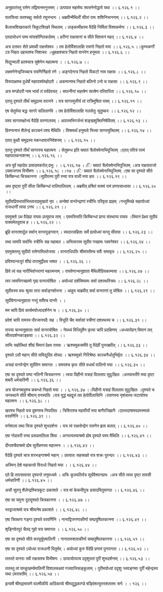 अनुज्ञातंस्तु रामेण तद्विमानमनुत्तमम् ।
उत्पपात महामेघः श्वसनेनोद्धतो यथा ।। ६.१२६.१ ।।

पातयित्वा ततश्चक्षुः सर्वतो रघुनन्दनः ।
अब्रवीन्मैथिलीं सीतां रामः शशिनिभाननाम् ।। ६.१२६.२ ।।

कैलासशिखराकारे त्रिकूटशिखरे स्थिताम् ।
लङ्कामीक्षस्व वैदेहि निर्मितां विश्वकर्मणा ।। ६.१२६.३ ।।

एतदायोधनं पश्य मांसशोणितकर्दमम् ।
हरीणां राक्षसानां च सीते विशसनं महत् ।। ६.१२६.४ ।।

अत्र दत्तवरः शेते प्रमाथी राक्षसेश्वरः ।
तव हेतोर्विशालाक्षि रावणो निहतो मया ।। ६.१२६.५ ।।कुम्भकर्णो ऽत्र निहतः प्रहस्तश्च निशाचरः ।धूम्राक्षश्चात्र निहतो वानरेण हनूमता ।। ६.१२६.६ ।।

विद्युन्माली हतश्चात्र सुषेणेन महात्मना ।
। ६.१२६.७ ।।

लक्ष्मणेनेन्द्रजिच्चात्र रावणिर्निहतो रणे ।
अङ्गदेनात्र निहतो विकटो नाम राक्षसः ।। ६.१२६.८ ।।

विरूपाक्षश्च दुर्धर्षो महापार्श्वमहोदरौ ।
अकम्पनश्च निहतो बलिनो ऽन्ये च राक्षसाः ।। ६.१२६.९ ।।

अत्र मण्डोदरी नाम भार्या तं पर्यदेवयत् ।
सपत्नीनां सहस्रेण सास्रेण परिवारिता ।। ६.१२६.१० ।।

एतत्तु दृश्यते तीर्थं समुद्रस्य वरानने ।
यत्र सागरमुत्तीर्य तां रात्रिमुषिता वयम् ।। ६.१२६.११ ।।

एष सेतुर्मया बद्धः सागरे सलिलार्णवे ।
तव हेतोर्विशालाक्षि नलसेतुः सुदुष्करः ।। ६.१२६.१२ ।।

पश्य सागरमक्षोभ्यं वैदेहि वरुणालयम् ।
अपारमभिगर्जन्तं शङ्खशुक्तिनिषेवितम् ।। ६.१२६.१३ ।।

हिरण्यनाभं शैलेन्द्रं काञ्चनं पश्य मैथिलि ।
विश्रमार्थं हनुमतो भित्त्वा सागरमुत्थितम् ।। ६.१२६.१४ ।।

एतत् कुक्षौ समुद्रस्य स्कन्धावारनिवेशनम् ।
। ६.१२६.१५ ।।

एतत्तु दृश्यते तीर्थं सागरस्य महात्मनः ।
सेतुबन्ध इति ख्यातं त्रैलोक्येनाभिपूजितम् ।एतत् पवित्रं परमं महापातकनाशनम् ।। ६.१२६.१६ ।।

अत्र पूर्वं महादेवः प्रसादमकरोत् प्रभुः ।
। ६.१२६.१७ ।।ि ख्यातं त्रैलोक्येनाभिपूजितम् ।अत्र राक्षसराजो ऽयमाजगाम विभीषणः ।। ६.१२६.१८ ।।१७ ।।ि ख्यातं त्रैलोक्येनाभिपूजितम् ।एषा सा दृश्यते सीते किष्किन्धा चित्रकानना ।सुग्रीवस्य पुरी रम्या यत्र वाली मया हतः ।। ६.१२६.१९ ।।

अथ दृष्ट्वा पुरीं सीता किष्किन्धां वालिपालिताम् ।
अब्रवीत् प्रश्रितं वाक्यं रामं प्रणयसाध्वसा ।। ६.१२६.२० ।।

सुग्रीवप्रियभार्याभिस्ताराप्रमुखतो नृप ।
अन्येषां वानरेन्द्राणां स्त्रीभिः परिवृता ह्यहम् ।गन्तुमिच्छे सहायोध्यां राजधानीं त्वया ऽनघ ।। ६.१२६.२१ ।।

एवमुक्तो ऽथ वैदेह्या राघवः प्रत्युवाच ताम् ।
एवमस्त्विति किष्किन्धां प्राप्य संस्थाप्य राघवः ।विमानं प्रेक्ष्य सुग्रीवं वाक्यमेतदुवाच ह ।। ६.१२६.२२ ।।

ब्रूहि वानरशार्दूल सर्वान् वानरपुङ्गवान् ।
स्वदारसहिताः सर्वे ह्ययोध्यां यान्तु सीतया ।। ६.१२६.२३ ।।

तथा त्वमपि सर्वाभिः स्त्रीभिः सह महाबल ।
अभित्वरस्व सुग्रीव गच्छामः प्लवगेश्वर ।। ६.१२६.२४ ।।

एवमुक्तस्तु सुग्रीवो रामेणामिततेजसा ।
वानराधिपतिः श्रीमांस्तैश्च सर्वैः समावृतः ।। ६.१२६.२५ ।।

प्रविश्यान्तःपुरं शीघ्रं तारामुद्वीक्ष्य भाषत ।
। ६.१२६.२६ ।।

प्रिये त्वं सह नारीभिर्वानराणां महात्मनाम् ।
राघवेणाभ्यनुज्ञाता मैथिलीप्रियकाम्यया ।। ६.१२६.२७ ।।

त्वर त्वमभिगच्छामो गृह्य वानरयोषितः ।
अयोध्यां दर्शयिष्यामः सर्वा दशरथस्त्रियः ।। ६.१२६.२८ ।।

सुग्रीवस्य वचः श्रुत्वा तारा सर्वाङ्गशोभना ।
आहूय चाब्रवीत् सर्वा वानराणां तु योषितः ।। ६.१२६.२९ ।।

सुग्रीवेणाभ्यनुज्ञाता गन्तुं सर्वैश्च वानरैः ।
।

मम चापि प्रियं कार्यमयोध्यादर्शनेन च ।
। ६.१२६.३० ।।

प्रवेशं चापि रामस्य पौरजानपदैः सह ।
विभूतिं चैव सर्वासां स्त्रीणां दशरथस्य च ।। ६.१२६.३१ ।।

तारया चाभ्यनुज्ञाताः सर्वा वानरयोषितः ।
नेपथ्यं विधिपूर्वेण कृत्वा चापि प्रदक्षिणम् ।अध्यारोहन् विमानं तत् सीतादर्शनकाङ्क्षया ।। ६.१२६.३२ ।।

ताभिः सहोत्थितं शीघ्रं विमानं प्रेक्ष्य राघवः ।
ऋश्यमूकसमीपे तु वैदेहीं पुनरब्रवीत् ।। ६.१२६.३३ ।।

दृश्यते ऽसौ महान् सीते सविद्युदिव तोयदः ।
ऋश्यमूको गिरिश्रेष्ठः काञ्चनैर्धातुभिर्वृतः ।। ६.१२६.३४ ।।

अत्राहं वानरेन्द्रेण सुग्रीवेण समागतः ।
समयश्च कृतः सीते वधार्थं वालिनो मया ।। ६.१२६.३५ ।।

एषा सा दृश्यते पम्पा नलिनी चित्रकानना ।
त्वया विहीनो यत्राहं विललाप सुदुःखितः ।अस्यास्तीरे मया दृष्टा शबरी धर्मचारिणी ।। ६.१२६.३६ ।।

अत्र योजनबाहुश्च कबन्धो निहतो मया ।
। ६.१२६.३७ ।।विहीनो यत्राहं विललाप सुदुःखितः ।दृश्यते च जनस्थाने सीते श्रीमान् वनस्पतिः ।यत्र युद्धं महद्वृत्तं तव हेतोर्विलासिनि ।रावणस्य नृशंसस्य जटायोश्च महात्मनः ।। ६.१२६.३८ ।।

खरश्च निहतो यत्र दूषणश्च निपातितः ।
त्रिशिराश्च महावीर्यो मया बाणैरजिह्मगैः ।एतत्तदाश्रमपदमस्माकं वरवर्णिनि ।। ६.१२६.३९ ।।

पर्णशाला तथा चित्रा दृश्यते शुभदर्शना ।
यत्र त्वं राक्षसेन्द्रेण रावणेन हृता बलात् ।। ६.१२६.४० ।।

एषा गोदावरी रम्या प्रसन्नसलिला शिवा ।
अगस्त्यस्याश्रमो ह्येष दृश्यते पश्य मैथिलि ।। ६.१२६.४१ ।।

दीप्तश्चैवाश्रमो ह्येष सुतीक्ष्णस्य महात्मनः ।
। ६.१२६.४२ ।।

वैदेहि दृश्यते चात्र शरभङ्गाश्रमो महान् ।
उपयातः सहस्राक्षो यत्र शक्रः पुरन्दरः ।। ६.१२६.४३ ।।

अस्मिन् देशे महाकायो विराधो निहतो मया ।
। ६.१२६.४४ ।।

एते हि तापसावासा दृश्यन्ते तनुमध्यमे ।
अत्रिः कुलपतिर्यत्र सूर्यवैश्वानप्रभः ।अत्र सीते त्वया दृष्टा तापसी धर्मचारिणी ।। ६.१२६.४५ ।।

असौ सुतनु शैलेन्द्रश्चित्रकूटः प्रकाशते ।
यत्र मां केकयीपुत्रः प्रसादयितुमागतः ।। ६.१२६.४६ ।।

एषा सा यमुना दूराद्दृश्यते चित्रकानना ।
। ६.१२६.४७ ।।

भरद्वाजाश्रमो यत्र श्रीमानेष प्रकाशते ।
। ६.१२६.४८ ।।

एषा त्रिपथगा गङ्गा दृश्यते वरवर्णिनि ।
नानाद्विजगणाकीर्णा सम्प्रयुष्पितकानना ।। ६.१२६.४९ ।।

शृङ्गिवेरपुरं चैतद् गुहो यत्र समागतः ।
। ६.१२६.५० ।।

एषा सा दृश्यते सीते सरयूर्यूपमालिनी ।
नानातरुशताकीर्णा सम्प्रपुष्पितकानना ।। ६.१२६.५१ ।।

एषा सा दृश्यते ऽयोध्या राजधानी पितुर्मम् ।
अयोध्यां कुरु वैदेहि प्रणामं पुनरागता ।। ६.१२६.५२ ।।

ततस्ते वानराः सर्वे राक्षसश्च विभीषणः ।
उत्पत्योत्पत्य ददृशुस्तां पुरीं शुभदर्शनाम् ।। ६.१२६.५३ ।।

ततस्तु तां पाम्डुरहर्म्यमालिनीं विशालकक्ष्यां गजवाजिसङ्कुलाम् ।
पुरीमयोध्यां ददृशुः प्लवङ्गमाः पुरीं महेन्द्रस्य यथा ऽमरावतीम् ।। ६.१२६.५४ ।।

इत्यार्षे श्रीमद्रामायणे वाल्मीकीये आदिकाव्ये श्रीमद्युद्धकाण्डे षड्विंशत्युत्तरशततमः सर्गः ।
। १२६ ।।


